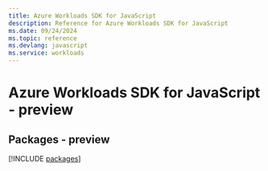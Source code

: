 ```yaml
---
title: Azure Workloads SDK for JavaScript
description: Reference for Azure Workloads SDK for JavaScript
ms.date: 09/24/2024
ms.topic: reference
ms.devlang: javascript
ms.service: workloads
---
```

# Azure Workloads SDK for JavaScript - preview
## Packages - preview
[!INCLUDE [packages](workloads-index.md)]